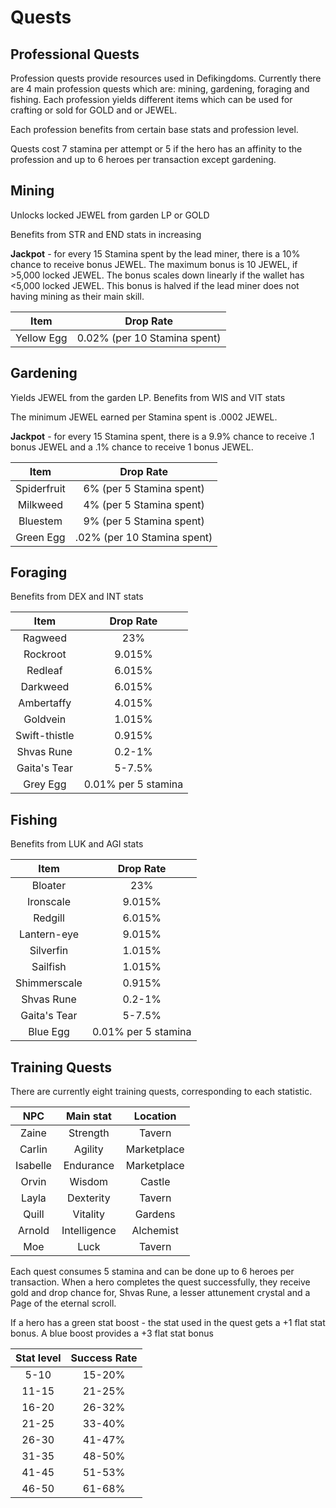 

# Quests


## Professional Quests
Profession quests provide resources used in Defikingdoms. Currently there are 4 main profession quests which are: mining, gardening, foraging and fishing. Each profession yields different items which can be used for crafting or sold for GOLD and or JEWEL. 

Each profession benefits from certain base stats and profession level.

Quests cost 7 stamina per attempt or 5 if the hero has an affinity to the profession and up to 6 heroes per transaction except gardening.

## Mining
Unlocks locked JEWEL from garden LP or GOLD

Benefits from STR and END stats in increasing

**Jackpot** - for every 15 Stamina spent by the lead miner, there is a 10% chance to receive bonus JEWEL. The maximum bonus is 10 JEWEL, if >5,000 locked JEWEL. The bonus scales down linearly if the wallet has <5,000 locked JEWEL. This bonus is halved if the lead miner does not having mining as their main skill.

|Item| Drop Rate |
|:-:|:-:|
|Yellow Egg | 0.02% (per 10 Stamina spent)|

## Gardening
Yields JEWEL from the garden LP. Benefits from WIS and VIT stats

The minimum JEWEL earned per Stamina spent is .0002 JEWEL.

**Jackpot** -
for every 15 Stamina spent, there is a 9.9% chance to receive .1 bonus JEWEL and a .1% chance to receive 1 bonus JEWEL. 

|Item | Drop Rate |
|:-:|:-:|
|Spiderfruit | 6% (per 5 Stamina spent)|
|Milkweed | 4% (per 5 Stamina spent)|
|Bluestem | 9% (per 5 Stamina spent)|
|Green Egg | .02% (per 10 Stamina spent)|

## Foraging
Benefits from DEX and INT stats

|Item | Drop Rate |
|:-:|:-:|
|Ragweed | 23%|
|Rockroot | 9.015%|
|Redleaf | 6.015%|
|Darkweed | 6.015%|
|Ambertaffy | 4.015%|
|Goldvein | 1.015%|
|Swift-thistle | 0.915%|
|Shvas Rune|0.2-1%|
|Gaita's Tear|5-7.5%|
|Grey Egg | 0.01% per 5 stamina|

## Fishing
Benefits from LUK and AGI stats

|Item | Drop Rate |
| :-: |   :-:   |
|Bloater | 23%|
|Ironscale | 9.015%|
|Redgill | 6.015%|
|Lantern-eye | 9.015%|
|Silverfin | 1.015%|
|Sailfish | 1.015%|
|Shimmerscale | 0.915%|
|Shvas Rune|0.2-1%|
|Gaita's Tear|5-7.5%|
|Blue Egg | 0.01% per 5 stamina|


## Training Quests
There are currently eight training quests, corresponding to each statistic.

|NPC|Main stat|Location|
|:-:|:-:|:-:|
|Zaine|Strength|Tavern|
|Carlin|Agility|Marketplace|
|Isabelle|Endurance|Marketplace|
|Orvin|Wisdom|Castle|
|Layla|Dexterity|Tavern|
|Quill|Vitality|Gardens|
|Arnold|Intelligence|Alchemist|
|Moe|Luck|Tavern

Each quest consumes 5 stamina and can be done up to 6 heroes per transaction. When a hero completes the quest successfully, they receive gold and drop chance for, Shvas Rune, a lesser attunement crystal and a Page of the eternal scroll.

If a hero has a green stat boost - the stat used in the quest gets a +1 flat stat bonus. A blue boost provides a +3 flat stat bonus

|Stat level|Success Rate|
|:-:|:-:|
|5-10|15-20%|
|11-15|21-25%|
|16-20|26-32%|
|21-25|33-40%|
|26-30|41-47%| 
|31-35|48-50%|
|41-45|51-53%|
|46-50|61-68%|

